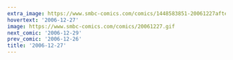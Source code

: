 ```yaml
---
extra_image: https://www.smbc-comics.com/comics/1448583851-20061227after.png
hovertext: '2006-12-27'
image: https://www.smbc-comics.com/comics/20061227.gif
next_comic: '2006-12-29'
prev_comic: '2006-12-26'
title: '2006-12-27'
---
```


